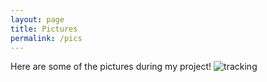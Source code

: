 ```yaml
---
layout: page
title: Pictures
permalink: /pics
---
```


Here are some of the pictures during my project!
![tracking](Images\firstmeal.JPG)
